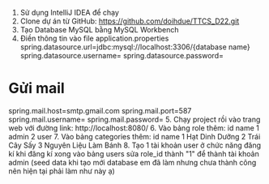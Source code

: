 1. Sử dụng IntelliJ IDEA để chạy
2. Clone dự án từ GitHub: https://github.com/doihdue/TTCS_D22.git
3. Tạo Database MySQL bằng MySQL Workbench
4. Điền thông tin vào file application.properties
  spring.datasource.url=jdbc:mysql://localhost:3306/{database name}
  spring.datasource.username=
  spring.datasource.password=
  # Gửi mail
  spring.mail.host=smtp.gmail.com
  spring.mail.port=587
  spring.mail.username=
  spring.mail.password=
5. Chạy project rồi vào trang web với đường link: http://localhost:8080/
6. Vào bảng role thêm:
  id     name
  1      admin
  2      user
7. Vào bảng categories thêm:
  id     name
  1      Hạt Dinh Dưỡng
  2      Trái Cây Sấy
  3      Nguyên Liệu Làm Bánh
8. Tạo 1 tài khoản user ở chức năng đăng kí khi đăng kí xong vào bảng users sửa role_id thành "1" để thành tài khoản admin
(seed data khi tạo mới database em đã làm nhưng chưa thành công nên hiện tại phải làm như này ạ)
